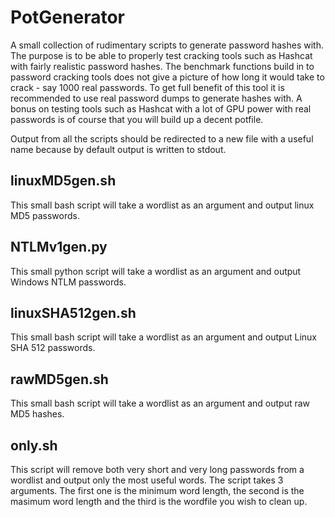 # PotGenerator
A small collection of rudimentary scripts to generate password hashes with.
The purpose is to be able to properly test cracking tools such as Hashcat with fairly realistic password hashes.
The benchmark functions build in to password cracking tools does not give a picture of how long it would take to crack - say 1000 real passwords.
To get full benefit of this tool it is recommended to use real password dumps to generate hashes with.
A bonus on testing tools such as Hashcat with a lot of GPU power with real passwords is of course that you will build up a decent potfile.

Output from all the scripts should be redirected to a new file with a useful name because by default output is written to stdout.

## linuxMD5gen.sh
This small bash script will take a wordlist as an argument and output linux MD5 passwords.

## NTLMv1gen.py
This small python script will take a wordlist as an argument and output Windows NTLM passwords.

## linuxSHA512gen.sh
This small bash script will take a wordlist as an argument and output Linux SHA 512 passwords.

## rawMD5gen.sh
This small bash script will take a wordlist as an argument and output raw MD5 hashes.

## only.sh
This script will remove both very short and very long passwords from a wordlist and output only the most useful words.
The script takes 3 arguments. The first one is the minimum word length, the second is the masimum word length and the third is the wordfile you wish to clean up.
